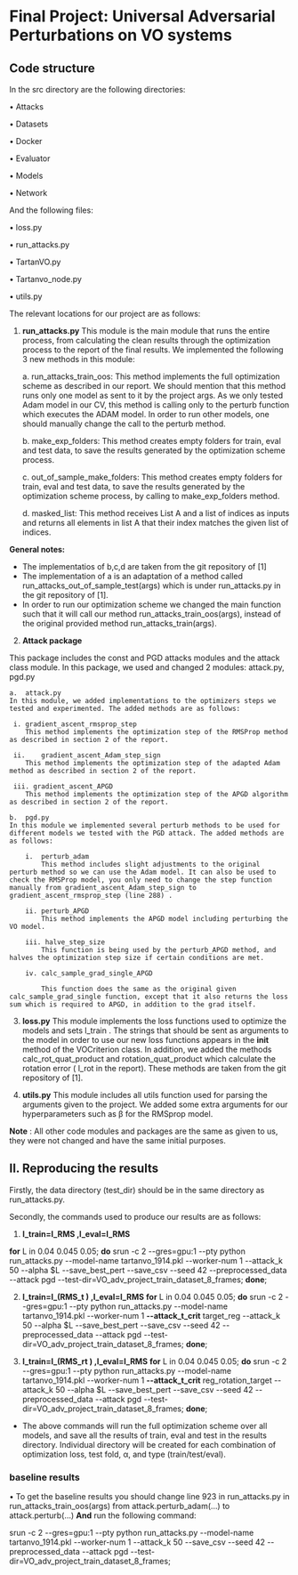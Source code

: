 
# Final Project: Universal Adversarial Perturbations on VO systems




## Code structure
In the src directory are the following directories:

•	Attacks

•	Datasets

•	Docker

•	Evaluator

•	Models

•	Network

And the following files:

•	loss.py

•	run_attacks.py

•	TartanVO.py

•	Tartanvo_node.py

•	utils.py

The relevant locations for our project are as follows:

1. **run_attacks.py**
This module is the main module that runs the entire process, from calculating the clean results through the optimization process to the report of the final results. We implemented the following 3 new methods in this module:
    
    a. run_attacks_train_oos:
    This method implements the full optimization scheme as described in our report. We should mention that this method runs only one model as sent to it by the project args. As we only tested Adam model in our CV, this method is calling only to the perturb function which executes the ADAM model. In order to run other models, one should manually change the call to the perturb method.

    b.	make_exp_folders:
    This method creates empty folders for train, eval and test data, to save the results generated by the optimization scheme process.

    c.	out_of_sample_make_folders:
    This method creates empty folders for train, eval and test data, to save the results generated by the optimization scheme process, by calling to make_exp_folders method.

    d.	masked_list:
    This method receives List A and a list of indices as inputs and returns all elements in list A that their index matches the given list of indices.

**General notes:**
- 	The implementatios of b,c,d are taken from the git repository of [1]
-	The implementation of a is an adaptation of a method called run_attacks_out_of_sample_test(args) which is under run_attacks.py in the git repository of [1].
-	In order to run our optimization scheme we changed the main function such that it will call our method run_attacks_train_oos(args), instead of the original provided method run_attacks_train(args).

 2. **Attack package**

 This package includes the const and PGD attacks modules and the attack class module. In this package, we used and changed 2 modules: attack.py, pgd.py

    a.	attack.py
    In this module, we added implementations to the optimizers steps we tested and experimented. The added methods are as follows:
        
     i.	gradient_ascent_rmsprop_step 
        This method implements the optimization step of the RMSProp method as described in section 2 of the report.
    
     ii.	gradient_ascent_Adam_step_sign 
        This method implements the optimization step of the adapted Adam method as described in section 2 of the report.
    
     iii. gradient_ascent_APGD 
        This method implements the optimization step of the APGD algorithm as described in section 2 of the report.

    b.	pgd.py
    In this module we implemented several perturb methods to be used for different models we tested with the PGD attack. The added methods are as follows:
    
        i.	perturb_adam
            This method includes slight adjustments to the original perturb method so we can use the Adam model. It can also be used to check the RMSProp model, you only need to change the step function manually from gradient_ascent_Adam_step_sign to gradient_ascent_rmsprop_step (line 288) .
       
        ii.	perturb_APGD 
            This method implements the APGD model including perturbing the VO model.
       
        iii. halve_step_size
            This function is being used by the perturb_APGD method, and halves the optimization step size if certain conditions are met.
        
        iv.	calc_sample_grad_single_APGD
       
            This function does the same as the original given calc_sample_grad_single function, except that it also returns the loss sum which is required to APGD, in addition to the grad itself. 


3. **loss.py**
This module implements the loss functions used to optimize the models and sets l_train . 
The strings that should be sent as arguments to the model in order to use our new loss functions appears in the __init__ method of the VOCriterion class.
In addition, we added the methods calc_rot_quat_product and rotation_quat_product which calculate the rotation error ( l_rot in the report). These methods are taken from the git repository of [1].

4. **utils.py**
This module includes all utils function used for parsing the arguments given to the project. We added some extra arguments for our hyperparameters such as β for the RMSprop model.


**Note** : All other code modules and packages are the same as given to us, they were not changed and have the same initial purposes.


## II.	Reproducing the results
Firstly, the data directory (test_dir) should be in the same directory as run_attacks.py.

Secondly, the commands used to produce our results are as follows:
1.  **l_train=l_RMS  ,l_eval=l_RMS**

**for** L in 0.04 0.045 0.05;
**do** srun -c 2 --gres=gpu:1 --pty python run_attacks.py --model-name tartanvo_1914.pkl --worker-num 1 --attack_k 50 --alpha $L --save_best_pert
 --save_csv --seed 42 --preprocessed_data --attack pgd 
--test-dir=VO_adv_project_train_dataset_8_frames; **done**;

2.  **l_train=l_(RMS_t )  ,l_eval=l_RMS** 
**for** L in 0.04 0.045 0.05;
**do** srun -c 2 --gres=gpu:1 --pty python run_attacks.py --model-name tartanvo_1914.pkl --worker-num 1 **--attack_t_crit** target_reg 
--attack_k 50 --alpha $L --save_best_pert
 --save_csv --seed 42 --preprocessed_data --attack pgd 
--test-dir=VO_adv_project_train_dataset_8_frames; **done**;

3.  **l_train=l_(RMS_rt )  ,l_eval=l_RMS**
**for** L in 0.04 0.045 0.05;
**do** srun -c 2 --gres=gpu:1 --pty python run_attacks.py --model-name tartanvo_1914.pkl --worker-num 1 
**--attack_t_crit** reg_rotation_target
--attack_k 50  --alpha $L  --save_best_pert
 --save_csv --seed 42 --preprocessed_data --attack pgd 
--test-dir=VO_adv_project_train_dataset_8_frames; **done**;


* The above commands will run the full optimization scheme over all models, and save all the results of train, eval and test in the results directory. Individual directory will be created for each combination of optimization loss, test fold, α, and type (train/test/eval).

### baseline results
•	To get the baseline results you should change line 923 in run_attacks.py in run_attacks_train_oos(args) from attack.perturb_adam(…) to attack.perturb(…) **And** run the following command:

srun -c 2 --gres=gpu:1 --pty python run_attacks.py --model-name tartanvo_1914.pkl --worker-num 1 --attack_k 50 --save_csv --seed 42 --preprocessed_data --attack pgd --test-dir=VO_adv_project_train_dataset_8_frames;



